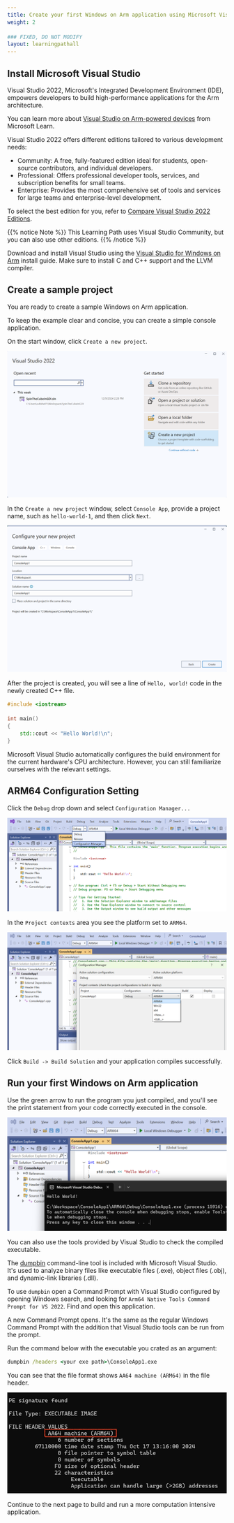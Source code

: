 ```yaml
---
title: Create your first Windows on Arm application using Microsoft Visual Studio
weight: 2

### FIXED, DO NOT MODIFY
layout: learningpathall
---
```


## Install Microsoft Visual Studio 

Visual Studio 2022, Microsoft's Integrated Development Environment (IDE), empowers developers to build high-performance applications for the Arm architecture. 

You can learn more about [Visual Studio on Arm-powered devices](https://learn.microsoft.com/en-us/visualstudio/install/visual-studio-on-arm-devices?view=vs-2022) from Microsoft Learn.

Visual Studio 2022 offers different editions tailored to various development needs:
 - Community: A free, fully-featured edition ideal for students, open-source contributors, and individual developers.
 - Professional: Offers professional developer tools, services, and subscription benefits for small teams.
 - Enterprise: Provides the most comprehensive set of tools and services for large teams and enterprise-level development.

To select the best edition for you, refer to [Compare Visual Studio 2022 Editions](https://visualstudio.microsoft.com/vs/compare/).

{{% notice Note %}}
This Learning Path uses Visual Studio Community, but you can also use other editions. 
{{% /notice %}}

Download and install Visual Studio using the [Visual Studio for Windows on Arm](/install-guides/vs-woa/) install guide. Make sure to install C and C++ support and the LLVM compiler. 

## Create a sample project

You are ready to create a sample Windows on Arm application.

To keep the example clear and concise, you can create a simple console application.

On the start window, click `Create a new project`. 

![img1](./figures/vs_new_proj1.png)

In the `Create a new project` window, select `Console App`, provide a project name, such as `hello-world-1`, and then click `Next`.

![img2](./figures/vs_new_proj2.png)

After the project is created, you will see a line of `Hello, world!` code in the newly created C++ file. 

```C++
#include <iostream>

int main()
{
    std::cout << "Hello World!\n";
}
```

Microsoft Visual Studio automatically configures the build environment for the current hardware's CPU architecture. However, you can still familiarize ourselves with the relevant settings.

## ARM64 Configuration Setting

Click the `Debug` drop down and select `Configuration Manager...`

 ![img4](./figures/vs_console_config1.png)


In the `Project contexts` area you see the platform set to `ARM64`. 

 ![img5](./figures/vs_console_config2.png)

Click `Build -> Build Solution` and your application compiles successfully.

## Run your first Windows on Arm application

Use the green arrow to run the program you just compiled, and you'll see the print statement from your code correctly executed in the console.

 ![img6](./figures/vs_console_exe.png)

You can also use the tools provided by Visual Studio to check the compiled executable.

The [dumpbin](https://learn.microsoft.com/en-us/cpp/build/reference/dumpbin-reference?view=msvc-170) command-line tool is included with Microsoft Visual Studio. It's used to analyze binary files like executable files (.exe), object files (.obj), and dynamic-link libraries (.dll). 

To use `dumpbin` open a Command Prompt with Visual Studio configured by opening Windows search, and looking for `Arm64 Native Tools Command Prompt for VS 2022`. Find and open this application.

A new Command Prompt opens. It's the same as the regular Windows Command Prompt with the addition that Visual Studio tools can be run from the prompt.

Run the command below with the executable you crated as an argument:

```cmd
dumpbin /headers <your exe path>\ConsoleApp1.exe
```

You can see that the file format shows `AA64 machine (ARM64)` in the file header.

 ![img7](./figures/vs_checkmachine.jpeg)

Continue to the next page to build and run a more computation intensive application.